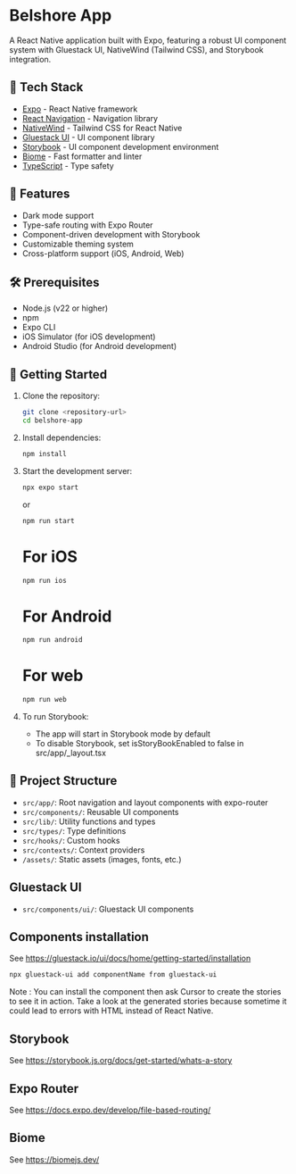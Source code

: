 # Belshore App

A React Native application built with Expo, featuring a robust UI component system with Gluestack UI, NativeWind (Tailwind CSS), and Storybook integration.

## 🚀 Tech Stack

- [Expo](https://expo.dev/) - React Native framework
- [React Navigation](https://reactnavigation.org/) - Navigation library
- [NativeWind](https://www.nativewind.dev/) - Tailwind CSS for React Native
- [Gluestack UI](https://gluestack.io/) - UI component library
- [Storybook](https://storybook.js.org/) - UI component development environment
- [Biome](https://biomejs.dev/) - Fast formatter and linter
- [TypeScript](https://www.typescriptlang.org/) - Type safety

## 📱 Features

- Dark mode support
- Type-safe routing with Expo Router
- Component-driven development with Storybook
- Customizable theming system
- Cross-platform support (iOS, Android, Web)

## 🛠️ Prerequisites

- Node.js (v22 or higher)
- npm
- Expo CLI
- iOS Simulator (for iOS development)
- Android Studio (for Android development)

## 🚀 Getting Started

1. Clone the repository:
   ```bash
   git clone <repository-url>
   cd belshore-app
   ```

2. Install dependencies:
   ```bash
   npm install
   ```

3. Start the development server:
   ```bash
   npx expo start
   ```

   or

   ```bash
   npm run start
   ```

   # For iOS
   ```bash
   npm run ios
   ```

   # For Android
   ```bash
   npm run android
   ```

   # For web
   ```bash
   npm run web
   ```

4. To run Storybook:

   * The app will start in Storybook mode by default
   * To disable Storybook, set isStoryBookEnabled to false in src/app/_layout.tsx

## 📁 Project Structure

- `src/app/`: Root navigation and layout components with expo-router
- `src/components/`: Reusable UI components
- `src/lib/`: Utility functions and types
- `src/types/`: Type definitions
- `src/hooks/`: Custom hooks
- `src/contexts/`: Context providers
- `/assets/`: Static assets (images, fonts, etc.)

## Gluestack UI

- `src/components/ui/`: Gluestack UI components

## Components installation
See https://gluestack.io/ui/docs/home/getting-started/installation
```bash
npx gluestack-ui add componentName from gluestack-ui
```

Note : You can install the component then ask Cursor to create the stories to see it in action. 
Take a look at the generated stories because sometime it could lead to errors with HTML instead of React Native.

## Storybook

See https://storybook.js.org/docs/get-started/whats-a-story

## Expo Router

See https://docs.expo.dev/develop/file-based-routing/

## Biome

See https://biomejs.dev/